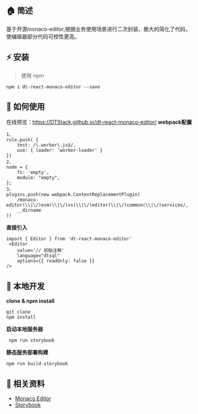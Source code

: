## :house: 简述
基于开源monaco-editor,根据业务使用场景进行二次封装，极大的简化了代码，使编辑器部分代码可控性更高。
## :zap: 安装
> 使用 npm
```plain
npm i dt-react-monaco-editor --save
```
## :book: 如何使用
在线预览：https://DTStack.github.io/dt-react-monaco-editor/
**webpack配置**
```plain
1、
rule.push( {
    test: /\.worker\.js$/,
    use: { loader: 'worker-loader' }
})
2、
node = {
    fs: 'empty',
    module: "empty",
};
3、
plugins.push(new webpack.ContextReplacementPlugin(
    /monaco-editor(\\|\/)esm(\\|\/)vs(\\|\/)editor(\\|\/)common(\\|\/)services/,
    __dirname
))

```
**直接引入**
```plain
import { Editor } from 'dt-react-monaco-editor'
 <Editor
    value='// 初始注释'
    language="dtsql"
    options={{ readOnly: false }}
/>
```
## :wrench: 本地开发
**clone & npm install**
```plain
git clone 
npm install
```
**启动本地服务器**
```plain
 npm run storybook
```

**静态服务部署构建**
```plain
npm run build-storybook
```

## :blue_book: 相关资料
* [Monaco Editor](https://microsoft.github.io/monaco-editor/)
* [Storybook](https://storybook.js.org/)





